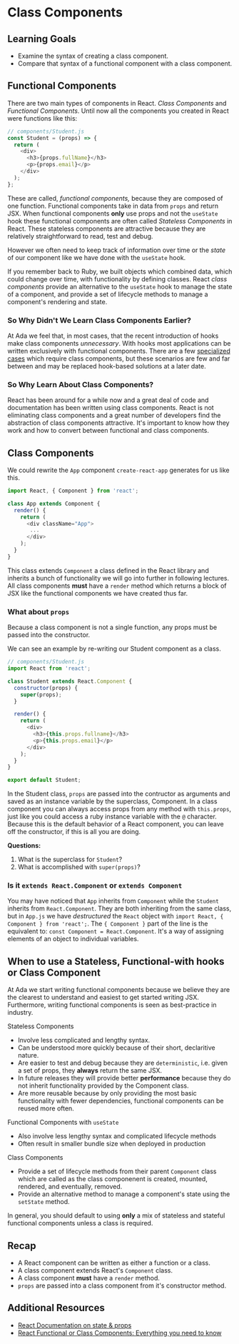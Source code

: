 # Class Components

## Learning Goals

- Examine the syntax of creating a class component.
- Compare that syntax of a functional component with a class component.

## Functional Components

There are two main types of components in React.  _Class Components_ and _Functional Components_.  Until now all the components you created in React were functions like this:

```javascript
// components/Student.js
const Student = (props) => {
  return (
    <div>
      <h3>{props.fullName}</h3>
      <p>{props.email}</p>
    </div>
  );
};
```

These are called, _functional components,_ because they are composed of one function.  Functional components take in data from `props` and return JSX.  When functional components **only** use props and not the `useState` hook these functional components are often called _Stateless Components_ in React.  These stateless components are attractive because they are relatively straightforward to read, test and debug.  

However we often need to keep track of information over time or the _state_ of our component like we have done with the `useState` hook.

If you remember back to Ruby, we built objects which combined data, which could change over time, with functionality by defining classes.  React _class components_ provide an alternative to the `useState` hook to manage the state of a component, and provide a set of lifecycle methods to manage a component's rendering and state.

### So Why Didn't We Learn Class Components Earlier?  

At Ada we feel that, in most cases, that the recent introduction of hooks make class components _unnecessary_.  With hooks most applications can be written exclusively with functional components.  There are a few [specialized cases](https://reactjs.org/docs/error-boundaries.html) which require class components, but these scenarios are few and far between and may be replaced hook-based solutions at a later date.

### So Why Learn About Class Components?

React has been around for a while now and a great deal of code and documentation has been written using class components.  React is not eliminating class components and a great number of developers find the abstraction of class components attractive.  It's important to know how they work and how to convert between functional and class components.

## Class Components

We could rewrite the `App` component `create-react-app` generates for us like this.

```javascript
import React, { Component } from 'react';

class App extends Component {
  render() {
    return (
      <div className="App">
       ...
      </div>
    );
  }
}
```

This class extends `Component` a class defined in the React library and inherits a bunch of functionality we will go into further in following lectures.  All class components **must** have a `render` method which returns a block of JSX like the functional components we have created thus far.

### What about `props`

Because a class component is not a single function, any props must be passed into the constructor.

We can see an example by re-writing our Student component as a class.

```javascript
// components/Student.js
import React from 'react';

class Student extends React.Component {
  constructor(props) {
    super(props);
  }

  render() {
    return (
      <div>
        <h3>{this.props.fullname}</h3>
        <p>{this.props.email}</p>
      </div>
    );
  }
}

export default Student;
```

In the Student class, `props` are passed into the contructor as arguments and saved as an instance variable by the superclass, Component.  In a class component you can always access props from any method with `this.props`, just like you could access a ruby instance variable with the `@` character.  Because this is the default behavior of a React component, you can leave off the constructor, if this is all you are doing.

**Questions:**

1. What is the superclass for `Student`?
1. What is accomplished with `super(props)`?

### Is it `extends React.Component` or `extends Component`

You may have noticed that `App` inherits from `Component` while the `Student` inherits from `React.Component`.  They are both inheriting from the same class, but in `App.js` we have _destructured_ the `React` object with `import React, { Component } from 'react';`.  The `{ Component }` part of the line is the equivalent to:  `const Component = React.Component`.  It's a way of assigning elements of an object to individual variables.

## When to use a Stateless, Functional-with hooks or Class Component

At Ada we start writing functional components because we believe they are the clearest to understand and easiest to get started writing JSX.  Furthermore, writing functional components is seen as best-practice in industry.

Stateless Components

- Involve less complicated and lengthy syntax.
- Can be understood more quickly because of their short, declaritive nature.
- Are easier to test and debug because they are `deterministic`, i.e. given a set of props, they **always** return the same JSX.
- In future releases they will provide better **performance** because they do not inherit functionality provided by the Component class.
- Are more reusable because by only providing the most basic functionality with fewer dependencies, functional components can be reused more often.

Functional Components with `useState`

- Also involve less lengthy syntax and complicated lifecycle methods
- Often result in smaller bundle size when deployed in production

Class Components
- Provide a set of lifecycle methods from their parent `Component` class which are called as the class componenent is created, mounted, rendered, and eventually, removed.
- Provide an alternative method to manage a component's state using the `setState` method.

In general, you should default to using **only** a mix of stateless and stateful functional components unless a class is required.

## Recap

- A React component can be written as either a function or a class.
- A class component extends React's `Component` class.
- A class component **must** have a `render` method.
- `props` are passed into a class component from it's constructor method.

## Additional Resources

- [React Documentation on state & props](https://reactjs.org/docs/components-and-props.html)
- [React Functional or Class Components: Everything you need to know](https://programmingwithmosh.com/react/react-functional-components/)
